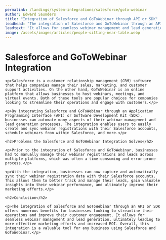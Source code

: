 ```yaml
---
permalink: /landings/system-integrations/salesforce/goto-webinar
author: Edward Saunders
title: "Integration of Salesforce and GoToWebinar through API or SDK"
leadhead: "The integration of Salesforce and GoToWebinar through an API or SDK offers numerous benefits for businesses looking to streamline their operations and improve their customer engagement"
leadtext: "It allows for seamless webinar management and lead generation, ultimately leading to more effective marketing efforts and increased ROI. Overall, this integration is a valuable tool for any business using Salesforce and GoToWebinar."
image: /assets/images/articles/people-sitting-near-table.webp
---
```

<div class="arttext">	<h1>Salesforce and GoToWebinar Integration</h1>

	<p>Salesforce is a customer relationship management (CRM) software that helps companies manage their sales, marketing, and customer support activities. On the other hand, GoToWebinar is an online platform that allows businesses to host webinars, meetings, and virtual events. Both of these tools are popular choices for companies looking to streamline their operations and engage with customers.</p>

	<p>By integrating Salesforce and GoToWebinar through an Application Programming Interface (API) or Software Development Kit (SDK), businesses can automate many aspects of their webinar management and lead generation processes. The integration enables users to easily create and sync webinar registrations with their Salesforce accounts, schedule webinars from within Salesforce, and more.</p>

	<h2>Problems the Salesforce and GoToWebinar Integration Solves</h2>

	<p>Prior to the integration of Salesforce and GoToWebinar, businesses had to manually manage their webinar registrations and leads across multiple platforms, which was often a time-consuming and error-prone process.</p>

	<p>With the integration, businesses can now capture and automatically sync their webinar registration data with their Salesforce accounts. This allows them to better track and manage their leads, gain valuable insights into their webinar performance, and ultimately improve their marketing efforts.</p>

	<h2>Conclusion</h2>

	<p>The integration of Salesforce and GoToWebinar through an API or SDK offers numerous benefits for businesses looking to streamline their operations and improve their customer engagement. It allows for seamless webinar management and lead generation, ultimately leading to more effective marketing efforts and increased ROI. Overall, this integration is a valuable tool for any business using Salesforce and GoToWebinar.</p>

</div>